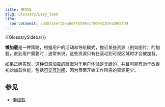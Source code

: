 ```yaml
---
title: 懒加载
slug: Glossary/Lazy_load
l10n:
  sourceCommit: ada5fa5ef15eadd44b549ecf906423b4a2092f34
---
```


{{GlossarySidebar}}

**懒加载**是一种策略，根据用户的活动和导航模式，推迟某些资源（例如图片）的加载，直到用户需要时；通常来说，这些资源只有在滚动到可视区域时才会被加载。

如果正确实现，这种资源加载的延迟对于用户体验是无缝的，并且可能有助于改善初始加载性能，包括[可交互时间](/zh-CN/docs/Glossary/Time_to_interactive)，因为页面开始工作所需的资源更少。

## 参见

- [懒加载](/zh-CN/docs/Web/Performance/Lazy_loading)
